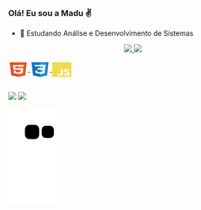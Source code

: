 ### Olá! Eu sou a Madu ✌

- 🌱 Estudando Análise e Desenvolvimento de Sistemas
<div align="center">
  <a href="https://github.com/maduparente">
  <img width="48%" src="https://github-readme-stats.vercel.app/api?username=maduparente&show_icons=true&theme=dracula&include_all_commits=true&count_private=true"/>
  <img width="48%" src="https://github-readme-stats.vercel.app/api/top-langs/?username=maduparente&layout=compact&langs_count=7&theme=dracula"/>
</div>
  
<div style="display: inline_block"><br>
  <img align="center" alt="Madu-HTML" height="30" width="40" src="https://raw.githubusercontent.com/devicons/devicon/master/icons/html5/html5-original.svg">
  <img align="center" alt="Madu-CSS" height="30" width="40" src="https://raw.githubusercontent.com/devicons/devicon/master/icons/css3/css3-original.svg">
  <img align="center" alt="Madu-Js" height="30" width="40" src="https://raw.githubusercontent.com/devicons/devicon/master/icons/javascript/javascript-plain.svg">
</div>
  
  ##
 
<div> 
  <a href="https://instagram.com/maduandradee_" target="_blank"><img src="https://img.shields.io/badge/-Instagram-%23E4405F?style=for-the-badge&logo=instagram&logoColor=white" target="_blank"></a>
    <a href="https://www.linkedin.com/in/maria-eduarda-884988221" target="_blank"><img src="https://img.shields.io/badge/-LinkedIn-%230077B5?style=for-the-badge&logo=linkedin&logoColor=white" target="_blank"></a>
  
![Snake animation](https://github.com/rafaballerini/rafaballerini/blob/output/github-contribution-grid-snake.svg)
  
</div>
